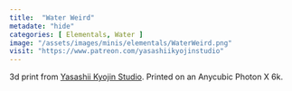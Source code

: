 ```yaml
---
title:  "Water Weird"
metadate: "hide"
categories: [ Elementals, Water ]
image: "/assets/images/minis/elementals/WaterWeird.png"
visit: "https://www.patreon.com/yasashiikyojinstudio"
---
```

3d print from [Yasashii Kyojin Studio](https://www.patreon.com/yasashiikyojinstudio). 
Printed on an Anycubic Photon X 6k.